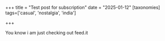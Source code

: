 +++
title = "Test post for subscription"
date = "2025-01-12"
[taxonomies]
tags=['casual', 'nostalgia', 'india']

+++

You know i am just checking out feed.it